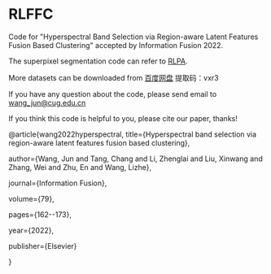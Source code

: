 # RLFFC
Code for "Hyperspectral Band Selection via Region-aware Latent Features Fusion Based Clustering" accepted by Information Fusion 2022.

The superpixel segmentation code can refer to <a href=https://github.com/junjun-jiang/RLPA>RLPA</a>.

More datasets can be downloaded from <a href=https://pan.baidu.com/s/1895rzjvGRcr6JZLNCsDkGA>百度网盘</a>
提取码：vxr3

If you have any question about the code, please send email to wang_jun@cug.edu.cn

If you think this code is helpful to you, please cite our paper, thanks!

@article{wang2022hyperspectral,
  title={Hyperspectral band selection via region-aware latent features fusion based clustering},
  
  author={Wang, Jun and Tang, Chang and Li, Zhenglai and Liu, Xinwang and Zhang, Wei and Zhu, En and Wang, Lizhe},
  
  journal={Information Fusion},
  
  volume={79},
  
  pages={162--173},
  
  year={2022},
  
  publisher={Elsevier}
  
}
